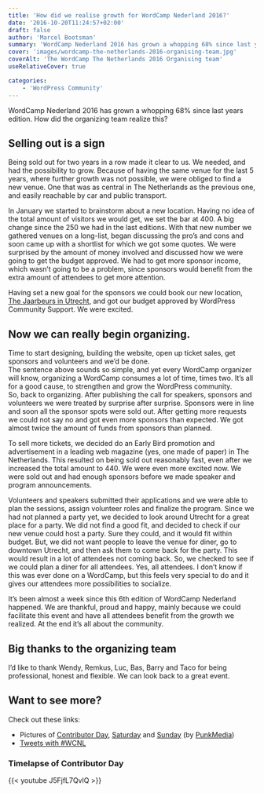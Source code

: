 ```yaml
---
title: 'How did we realise growth for WordCamp Nederland 2016?'
date: '2016-10-20T11:24:57+02:00'
draft: false
author: 'Marcel Bootsman'
summary: 'WordCamp Nederland 2016 has grown a whopping 68% since last years edition. How did the organizing team, lead by Marcel Bootsman, realize this?'
cover: 'images/wordcamp-the-netherlands-2016-organising-team.jpg'
coverAlt: 'The WordCamp The Netherlands 2016 Organising team'
useRelativeCover: true

categories:
    - 'WordPress Community'
---
```

WordCamp Nederland 2016 has grown a whopping 68% since last years edition. How did the organizing team realize this?

Selling out is a sign
---------------------

Being sold out for two years in a row made it clear to us. We needed, and had the possibility to grow. Because of having the same venue for the last 5 years, where further growth was not possible, we were obliged to find a new venue. One that was as central in The Netherlands as the previous one, and easily reachable by car and public transport.

In January we started to brainstorm about a new location. Having no idea of the total amount of visitors we would get, we set the bar at 400. A big change since the 250 we had in the last editions. With that new number we gathered venues on a long-list, began discussing the pro’s and cons and soon came up with a shortlist for which we got some quotes. We were surprised by the amount of money involved and discussed how we were going to get the budget approved. We had to get more sponsor income, which wasn’t going to be a problem, since sponsors would benefit from the extra amount of attendees to get more attention.

Having set a new goal for the sponsors we could book our new location, [The Jaarbeurs in Utrecht](https://2016.netherlands.wordcamp.org/locaties/hoofdlocatie/), and got our budget approved by WordPress Community Support. We were excited.

Now we can really begin organizing.
-----------------------------------

Time to start designing, building the website, open up ticket sales, get sponsors and volunteers and we’d be done.  
The sentence above sounds so simple, and yet every WordCamp organizer will know, organizing a WordCamp consumes a lot of time, times two. It’s all for a good cause, to strengthen and grow the WordPress community.  
So, back to organizing. After publishing the call for speakers, sponsors and volunteers we were treated by surprise after surprise. Sponsors were in line and soon all the sponsor spots were sold out. After getting more requests we could not say no and got even more sponsors than expected. We got almost twice the amount of funds from sponsors than planned.

To sell more tickets, we decided do an Early Bird promotion and advertisement in a leading web magazine (yes, one made of paper) in The Netherlands. This resulted on being sold out reasonably fast, even after we increased the total amount to 440. We were even more excited now. We were sold out and had enough sponsors before we made speaker and program announcements.

Volunteers and speakers submitted their applications and we were able to plan the sessions, assign volunteer roles and finalize the program. Since we had not planned a party yet, we decided to look around Utrecht for a great place for a party. We did not find a good fit, and decided to check if our new venue could host a party. Sure they could, and it would fit within budget. But, we did not want people to leave the venue for diner, go to downtown Utrecht, and then ask them to come back for the party. This would result in a lot of attendees not coming back. So, we checked to see if we could plan a diner for all attendees. Yes, all attendees. I don’t know if this was ever done on a WordCamp, but this feels very special to do and it gives our attendees more possibilities to socialize.

It’s been almost a week since this 6th edition of WordCamp Nederland happened. We are thankful, proud and happy, mainly because we could facilitate this event and have all attendees benefit from the growth we realized. At the end it’s all about the community.

Big thanks to the organizing team
---------------------------------

I’d like to thank Wendy, Remkus, Luc, Bas, Barry and Taco for being professional, honest and flexible. We can look back to a great event.

Want to see more?
-----------------

Check out these links:

- Pictures of [Contributor Day](https://www.flickr.com/photos/eventbranche/albums/72157675185955015), [Saturday](https://www.flickr.com/photos/eventbranche/albums/72157673886500192) and [Sunday](https://www.flickr.com/photos/eventbranche/albums/72157675199148996) (by [PunkMedia](http://www.punkmedia.nl/))
- [Tweets with #WCNL](https://twitter.com/hashtag/WCNL)

### Timelapse of Contributor Day

{{< youtube J5FjfL7QvlQ >}}